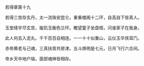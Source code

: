 若得章第十九

若得三宫存玄丹，太一流珠安昆仑。重重楼阁十二环，自高自下皆真人。

玉堂绛宇尽玄宫，璇玑玉衡色兰玕。瞻望童子坐盘桓，问谁家子在我身。

此人何去入泥丸，千千百百自相连。一一十十似重山，云仪玉华侠耳门。

赤帝黄老与己魂，三真扶胥共房津。五斗焕明是七元，日月飞行六合间。

帝乡天中地户端，面部魂神皆相存。

